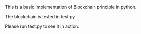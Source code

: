 This is a basic implementation of Blockchain principle in python.

The blockchain is tested in test.py

Please run test.py to see it in action.
